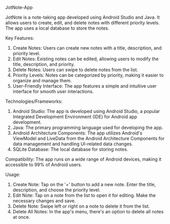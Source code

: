 JotNote-App

JotNote is a note-taking app developed using Android Studio and Java. It allows users to create, edit, and delete notes with different priority levels. The app uses a local database to store the notes.

Key Features:
1. Create Notes: Users can create new notes with a title, description, and priority level.
2. Edit Notes: Existing notes can be edited, allowing users to modify the title, description, and priority.
3. Delete Notes: Users can swipe to delete notes from the list.
4. Priority Levels: Notes can be categorized by priority, making it easier to organize and manage them.
5. User-Friendly Interface: The app features a simple and intuitive user interface for smooth user interactions.

Technologies/Frameworks:
1. Android Studio: The app is developed using Android Studio, a popular Integrated Development Environment (IDE) for Android app development.
2. Java: The primary programming language used for developing the app.
3. Android Architecture Components: The app utilizes Android's ViewModel and LiveData from the Android Architecture Components for data management and handling UI-related data changes.
4. SQLite Database: The local database for storing notes.

Compatibility:
The app runs on a wide range of Android devices, making it accessible to 99% of Android users.

Usage:
1. Create Note: Tap on the '+' button to add a new note. Enter the title, description, and choose the priority level.
2. Edit Note: Tap on a note from the list to open it for editing. Make the necessary changes and save.
3. Delete Note: Swipe left or right on a note to delete it from the list.
4. Delete All Notes: In the app's menu, there's an option to delete all notes at once.

